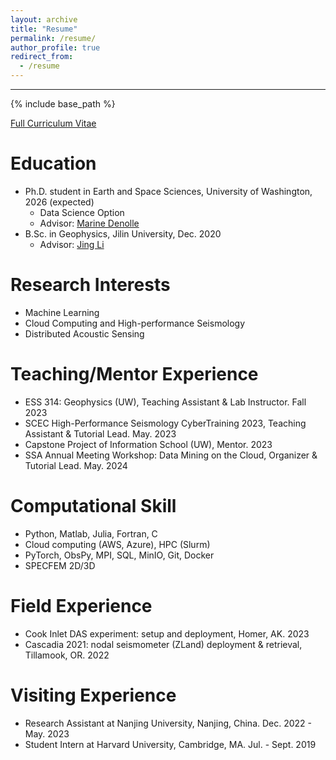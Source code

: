 ```yaml
---
layout: archive
title: "Resume"
permalink: /resume/
author_profile: true
redirect_from:
  - /resume
---
```

---
{% include base_path %}

[Full Curriculum Vitae](https://dasway.ess.washington.edu/shared/niyiyu/CV_Yiyu_Ni.pdf)

Education
======
* Ph.D. student in Earth and Space Sciences, University of Washington, 2026 (expected)
  * Data Science Option
  * Advisor: [Marine Denolle](https://ess.uw.edu/people/marine-denolle/)
* B.Sc. in Geophysics, Jilin University, Dec. 2020
  * Advisor: [Jing Li](https://scholar.google.com/citations?hl=en&user=qRXXUOQAAAAJ&view_op=list_works&sortby=pubdate)

Research Interests
======
* Machine Learning
* Cloud Computing and High-performance Seismology
* Distributed Acoustic Sensing


Teaching/Mentor Experience
======
* ESS 314: Geophysics (UW), Teaching Assistant & Lab Instructor. Fall 2023
*	SCEC High-Performance Seismology CyberTraining 2023, Teaching Assistant & Tutorial Lead. May. 2023
* Capstone Project of Information School (UW), Mentor. 2023
* SSA Annual Meeting Workshop: Data Mining on the Cloud, Organizer & Tutorial Lead. May. 2024

Computational Skill
======
* Python, Matlab, Julia, Fortran, C
* Cloud computing (AWS, Azure), HPC (Slurm)
* PyTorch, ObsPy, MPI, SQL, MinIO, Git, Docker
* SPECFEM 2D/3D

Field Experience
======
* Cook Inlet DAS experiment: setup and deployment, Homer, AK. 2023
*	Cascadia 2021: nodal seismometer (ZLand) deployment & retrieval, Tillamook, OR. 2022

Visiting Experience
======
* Research Assistant at Nanjing University, Nanjing, China. Dec. 2022 - May. 2023
* Student Intern at Harvard University, Cambridge, MA. Jul. - Sept. 2019